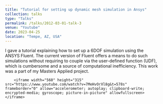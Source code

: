 ```yaml
---
title: "Tutorial for setting up dynamic mesh simulation in Ansys"
collection: talks
type: "Talks"
permalink: /talks/2012-03-01-talk-3
venue: "Youtube"
date: 2023-04-25
location: "Tempe, AZ, USA"
---
```


I gave a tutorial explaining how to set up a 6DOF simulation using the ANSYS Fluent. The current version of Fluent offers a means to do such simulations without requiring to couple via the user-defined function (UDF), which is cumbersome and a source of computational inefficiency. This work was a part of my Masters Applied project.




        <iframe width="560" height="315" src="https://www.youtube.com/watch?v=7MeHvOrXl8g&t=578s" frameborder="0" allow="accelerometer; autoplay; clipboard-write; encrypted-media; gyroscope; picture-in-picture" allowfullscreen></iframe>
